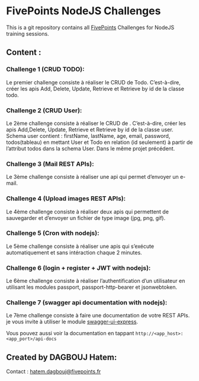 # FivePoints NodeJS Challenges

This is a git repository contains all [FivePoints](https://fivepoints.fr) Challenges for NodeJS training sessions.

## Content :

### Challenge 1 (CRUD TODO): 

Le premier challenge consiste à réaliser le CRUD de Todo. C’est-à-dire, créer les apis Add, Delete, Update, Retrieve et Retrieve by id de la classe todo.

### Challenge 2 (CRUD User): 

Le 2ème challenge consiste à réaliser le CRUD de <User>. C’est-à-dire, créer les apis Add,Delete, Update, Retrieve et Retrieve by id de la classe user. Schema user contient : firstName, lastName, age, email, password, todos(tableau) en mettant User et Todo en relation (id seulement) à partir de l’attribut todos dans la schema User. Dans le même projet précédent.

### Challenge 3 (Mail REST APIs): 

Le 3ème challenge consiste à réaliser une api qui permet d’envoyer un e-mail.

### Challenge 4 (Upload images REST APIs): 

Le 4ème challenge consiste à réaliser deux apis qui permettent de sauvegarder et d’envoyer un fichier de type image (jpg, png, gif).

### Challenge 5 (Cron with nodejs):

Le 5ème challenge consiste à réaliser une apis qui s’exécute automatiquement et sans
intéraction chaque 2 minutes.

### Challenge 6 (login + register + JWT with nodejs):

Le 6ème challenge consiste à réaliser l’authentification d’un utilisateur en utilisant les modules passport, passport-http-bearer et jsonwebtoken.

### Challenge 7 (swagger api documentation with nodejs):

Le 7ème challenge consiste à faire une documentation de votre REST APIs. je vous invite à utiliser le module [swagger-ui-express](https://www.npmjs.com/package/swagger-ui-express).

Vous pouvez aussi voir la documentation en tappant `http://<app_host>:<app_port>/api-docs`

## Created by DAGBOUJ Hatem: 

Contact : hatem.dagbouj@fivepoints.fr